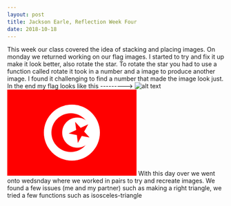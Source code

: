 ```yaml
---
layout: post
title: Jackson Earle, Reflection Week Four
date: 2018-10-18
---
```


This week our class covered the idea of stacking and placing images. On monday we returned working on our flag images. I started to try and fix it up make it look better, also rotate the star. To rotate the star you had to use a function called rotate it took in a number and a image to produce another image. I found it challenging to find a number that made the image look just. In the end my flag looks like this ---------> ![alt text](url)![my flag](tunisia.png) With this day over we went onto wedsnday where we worked in pairs to try and recreate images. We found a few issues (me and my partner) such as making a right triangle, we tried a few functions such as isosceles-triangle
